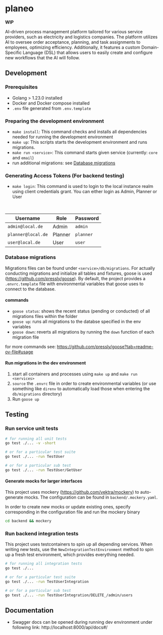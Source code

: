 # planeo

**WIP**

AI-driven process management platform tailored for various service providers, such as electricity and logistics companies. The platform utilizes AI to oversee order acceptance, planning, and task assignments to employees, optimizing efficiency. Additionally, it features a custom Domain-Specific Language (DSL) that allows users to easily create and configure new workflows that the AI will follow.

## Development

### Prerequisites

- Golang > 1.23.0 installed
- Docker and Docker compose installed
- `.env` file generated from `.env.template`

### Preparing the development environment

- `make install`: This command checks and installs all dependencies needed for running the development environment
- `make up`: This scripts starts the development environment and runs migrations.
- `make run <service>`: This command starts given service (currently: `core` and `email`)
- run additional migrations: see [Database migrations](#database-migrations)

### Generating Access Tokens (For backend testing)

- `make login`: This command is used to login to the local instance realm using client credentials grant. You can either login as Admin, Planner or User

<br>
<center>

| Username           | Role    | Password  |
| ------------------ | ------- | --------- |
| `admin@local.de`   | Admin   | `admin`   |
| `planner@local.de` | Planner | `planner` |
| `user@local.de`    | User    | `user`    |

</center>

### Database migrations

Migrations files can be found under `<service>/db/migrations`. For actually conducting migrations and initialize all tables and fixtures, goose is used (https://github.com/pressly/goose). By default, the project provides a `.envrc.template` file with environmental variables that goose uses to connect to the database.

#### commands

- `goose status`: shows the recent status (pending or conducted) of all migrations files within the folder
- `goose up`: runs all migrations to the databse specified in the env variables
- `goose down`: reverts all migrations by running the `down` function of each migration file

for more commands see: https://github.com/pressly/goose?tab=readme-ov-file#usage

#### Run migrations in the dev environment

1. start all containers and processes using `make up` and `make run <services>`
2. `source` the `.envrc` file in order to create environmental variables (or use something like `direnv` to automatically load those when entering the `db/migrations` directory)
3. Run `goose up`

## Testing

### Run service unit tests

```bash
# for running all unit tests
go test ./... -v -short

# or for a particular test suite
go test ./... -run TestUser

# or for a particular sub test
go test ./... -run TestUser/GetUser
```

#### Generate mocks for larger interfaces

This project uses mockery (https://github.com/vektra/mockery) to auto-generate mocks. The configuration can be found in `backend/.mockery.yaml`.

In order to create new mocks or update existing ones, specify corresponding in the configuration file and run the mockery binary

```bash
cd backend && mockery
```

### Run backend integration tests

This project uses testcontainers to spin up all depending services. When writing new tests, use the `NewIntegrationTestEnvironment` method to spin up a fresh test environment, which provides everything needed.

```bash
# for running all integration tests
go test ./...

# or for a particular test suite
go test ./... -run TestUserIntegration

# or for a particular sub test
go test ./... -run TestUserIntegration/DELETE_/admin/users
```

## Documentation

- Swagger docs can be opened during running dev environment under following link: http://localhost:8000/api/docs#/
